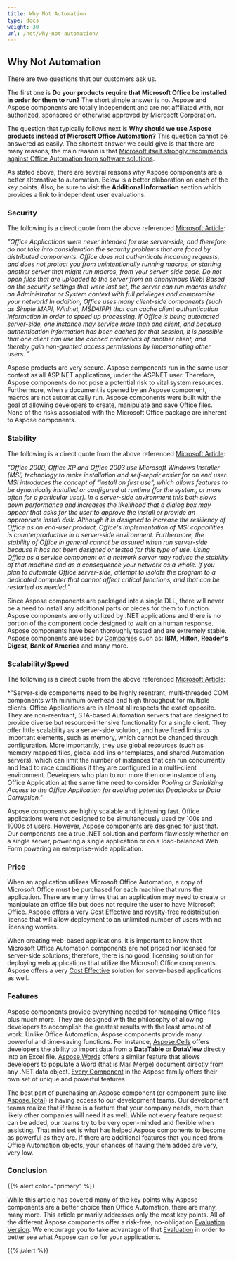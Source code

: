 ```yaml
---
title: Why Not Automation
type: docs
weight: 30
url: /net/why-not-automation/
---
```


## **Why Not Automation**
There are two questions that our customers ask us.

The first one is **Do your products require that Microsoft Office be installed in order for them to run?** 
The short simple answer is no. Aspose and Aspose components are totally independent and are not affiliated with, nor authorized, sponsored or otherwise approved by Microsoft Corporation. 

The question that typically follows next is **Why should we use Aspose products instead of Microsoft Office Automation?** 
This question cannot be answered as easily. The shortest answer we could give is that there are many reasons, the main reason is that [Microsoft itself strongly recommends against Office Automation from software solutions](https://support.microsoft.com/en-us/help/257757/considerations-for-server-side-automation-of-office).

As stated above, there are several reasons why Aspose components are a better alternative to automation. Below is a better elaboration on each of the key points. Also, be sure to visit the **Additional Information** section which provides a link to independent user evaluations.
### **Security**
The following is a direct quote from the above referenced [Microsoft Article](https://support.microsoft.com/en-us/help/257757/considerations-for-server-side-automation-of-office): 

*"Office Applications were never intended for use server-side, and therefore do not take into consideration the security problems that are faced by distributed components. Office does not authenticate incoming requests, and does not protect you from unintentionally running macros, or starting another server that might run macros, from your server-side code. Do not open files that are uploaded to the server from an anonymous Web! Based on the security settings that were last set, the server can run macros under an Administrator or System context with full privileges and compromise your network! In addition, Office uses many client-side components (such as Simple MAPI, WinInet, MSDAIPP) that can cache client authentication information in order to speed up processing. If Office is being automated server-side, one instance may service more than one client, and because authentication information has been cached for that session, it is possible that one client can use the cached credentials of another client, and thereby gain non-granted access permissions by impersonating other users. "*

Aspose products are very secure. Aspose components run in the same user context as all ASP.NET applications, under the ASPNET user. Therefore, Aspose components do not pose a potential risk to vital system resources. Furthermore, when a document is opened by an Aspose component, macros are not automatically run. Aspose components were built with the goal of allowing developers to create, manipulate and save Office files. None of the risks associated with the Microsoft Office package are inherent to Aspose components.
### **Stability**
The following is a direct quote from the above referenced [Microsoft Article](https://support.microsoft.com/en-us/help/257757/considerations-for-server-side-automation-of-office):

*"Office 2000, Office XP and Office 2003 use Microsoft Windows Installer (MSI) technology to make installation and self-repair easier for an end user. MSI introduces the concept of "install on first use", which allows features to be dynamically installed or configured at runtime (for the system, or more often for a particular user). In a server-side environment this both slows down performance and increases the likelihood that a dialog box may appear that asks for the user to approve the install or provide an appropriate install disk. Although it is designed to increase the resiliency of Office as an end-user product, Office's implementation of MSI capabilities is counterproductive in a server-side environment. Furthermore, the stability of Office in general cannot be assured when run server-side because it has not been designed or tested for this type of use. Using Office as a service component on a network server may reduce the stability of that machine and as a consequence your network as a whole. If you plan to automate Office server-side, attempt to isolate the program to a dedicated computer that cannot affect critical functions, and that can be restarted as needed."*

Since Aspose components are packaged into a single DLL, there will never be a need to install any additional parts or pieces for them to function. Aspose components are only utilized by .NET applications and there is no portion of the component code designed to wait on a human response. Aspose components have been thoroughly tested and are extremely stable. Aspose components are used by [Companies](https://about.aspose.com/customers) such as: **IBM**, **Hilton**, **Reader's Digest**, **Bank of America** and many more.
### **Scalability/Speed**
The following is a direct quote from the above referenced [Microsoft Article](https://support.microsoft.com/en-us/help/257757/considerations-for-server-side-automation-of-office):

*"Server-side components need to be highly reentrant, multi-threaded COM components with minimum overhead and high throughput for multiple clients. Office Applications are in almost all respects the exact opposite. They are non-reentrant, STA-based Automation servers that are designed to provide diverse but resource-intensive functionality for a single client. They offer little scalability as a server-side solution, and have fixed limits to important elements, such as memory, which cannot be changed through configuration. More importantly, they use global resources (such as memory mapped files, global add-ins or templates, and shared Automation servers), which can limit the number of instances that can run concurrently and lead to race conditions if they are configured in a multi-client environment. Developers who plan to run more then one instance of any Office Application at the same time need to consider *Pooling or Serializing Access to the Office Application for avoiding potential Deadlocks or Data Corruption."*

Aspose components are highly scalable and lightening fast. Office applications were not designed to be simultaneously used by 100s and 1000s of users. However, Aspose components are designed for just that. Our components are a true .NET solution and perform flawlessly whether on a single server, powering a single application or on a load-balanced Web Form powering an enterprise-wide application.
### **Price**
When an application utilizes Microsoft Office Automation, a copy of Microsoft Office must be purchased for each machine that runs the application. There are many times that an application may need to create or manipulate an office file but does not require the user to have Microsoft Office. Aspose offers a very [Cost Effective](https://purchase.aspose.com/buy?id=1) and royalty-free redistribution license that will allow deployment to an unlimited number of users with no licensing worries.

When creating web-based applications, it is important to know that Microsoft Office Automation components are not priced nor licensed for server-side solutions; therefore, there is no good, licensing solution for deploying web applications that utilize the Microsoft Office components. Aspose offers a very [Cost Effective](https://purchase.aspose.com/buy?id=1) solution for server-based applications as well.
### **Features**
Aspose components provide everything needed for managing Office files plus much more. They are designed with the philosophy of allowing developers to accomplish the greatest results with the least amount of work. Unlike Office Automation, Aspose components provide many powerful and time-saving functions. For instance, [Aspose.Cells](https://products.aspose.com/cells/net) offers developers the ability to import data from a **DataTable** or **DataView** directly into an Excel file. [Aspose.Words](https://products.aspose.com/words/net) offers a similar feature that allows developers to populate a Word (that is Mail Merge) document directly from any .NET data object. [Every Component](https://products.aspose.com/total) in the Aspose family offers their own set of unique and powerful features.

The best part of purchasing an Aspose component (or component suite like [Aspose.Total](https://purchase.aspose.com/buy)) is having access to our development teams. Our development teams realize that if there is a feature that your company needs, more than likely other companies will need it as well. While not every feature request can be added, our teams try to be very open-minded and flexible when assisting. That mind set is what has helped Aspose components to become as powerful as they are. If there are additional features that you need from Office Automation objects, your chances of having them added are very, very low.
### **Conclusion**
{{% alert color="primary" %}} 

While this article has covered many of the key points why Aspose components are a better choice than Office Automation, there are many, many more. This article primarily addresses only the most key points. All of the different Aspose components offer a risk-free, no-obligation [Evaluation Version](https://downloads.aspose.com/tasks/net). We encourage you to take advantage of that [Evaluation](https://downloads.aspose.com/tasks/net) in order to better see what Aspose can do for your applications.

{{% /alert %}}
